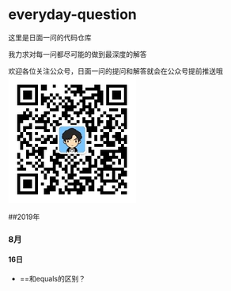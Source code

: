 # everyday-question
这里是日面一问的代码仓库

我力求对每一问都尽可能的做到最深度的解答

欢迎各位关注公众号，日面一问的提问和解答就会在公众号提前推送哦
![](./qrcode.jpg)

##2019年
### 8月
#### 16日
* ==和equals的区别？